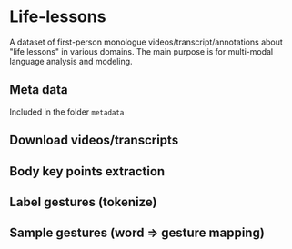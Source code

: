# Life-lessons
A dataset of first-person monologue videos/transcript/annotations about "life lessons" in various domains. The main purpose is for multi-modal language analysis and modeling.

## Meta data
Included in the folder `metadata`

## Download videos/transcripts

## Body key points extraction

## Label gestures (tokenize)

## Sample gestures (word => gesture mapping)